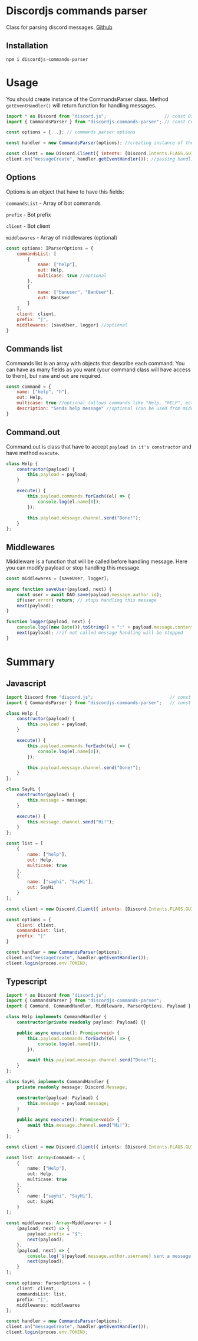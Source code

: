 # Discordjs commands parser

Class for parsing discord messages. [Github](https://github.com/DEsimas/discordjs-commands-parser)

## Installation

`npm i discordjs-commands-parser`

# Usage

You should create instance of the CommandsParser class. Method `getEventHandler()` will return function for handling messages.

```  javascript
import * as Discord from "discord.js";                      // const Discord = require("discord.js");
import { CommandsParser } from "discordjs-commands-parser"; // const CommandsParser = require("discordjs-commands-parser").CommandsParser;

const options = {...}; // commands parser options

const handler = new CommandsParser(options); //creating instance of the CommandsHandler class

const client = new Discord.Client({ intents: [Discord.Intents.FLAGS.GUILDS, Discord.Intents.FLAGS.GUILD_MESSAGES] });
client.on("messageCreate", handler.getEventHandler()); //passing handling function
```
## Options

Options is an object that have to have this fields:

`commandsList` - Array of bot commands

`prefix` - Bot prefix

`client` - Bot client

`middlewares` - Array of middlewares (optional)

``` javascript
const options: IParserOptions = {
    commandsList: [
        {
            name: ["help"],
            out: Help,
            multicase: true //optional
        },
        {
            name: ["banuser", "BanUser"],
            out: BanUser
        }
    ],
    client: client,
    prefix: "|",
    middlewares: [saveUser, logger] //optional
}
```

## Commands list

Commands list is an array with objects that describe each command. You can have as many fields as you want (your command class will have access to them), but `name` and `out` are required. 
```javascript
const command = {
    name: ["help", "h"],
    out: Help,
    multicase: true //optional (allows commands like "Help, "hELP", ect.)
    description: "Sends help message" //optional (can be used from middlewares or command handlers)
}
```

## Command.out

Command.out is class that have to accept `payload in it's constructor` and have method `execute`.

```javascript
class Help {
    constructor(payload) {
        this.payload = payload;
    }

    execute() {
        this.payload.commands.forEach((el) => {
            console.log(el.name[0]);
        });

        this.payload.message.channel.send("Done!");
    }
};
```

## Middlewares

Middleware is a function that will be called before handling message. Here you can modify payload or stop handling this message.

```javascript
const middlewares = [saveUser, logger];

async function saveUser(payload, next) {
    const user = await DAO.save(payload.message.author.id);
    if(user.error) return; // stops handling this message
    next(payload);
}

function logger(payload, next) {
    console.log((new Date()).toString() + ":" + payload.message.content);
    next(payload); //if not called message handling will be stopped
}
```

# Summary

## Javascript

``` javascript
import Discord from "discord.js";                             // const Discord = require("discord.js");
import { CommandsParser } from "discordjs-commands-parser";   // const CommandsParser = require("discordjs-commands-parser").CommandsParser;

class Help {
    constructor(payload) {
        this.payload = payload;
    }

    execute() {
        this.payload.commands.forEach((el) => {
            console.log(el.name[0]);
        });

        this.payload.message.channel.send("Done!");
    }
};

class SayHi {
    constructor(payload) {
        this.message = message;
    }

    execute() {
        this.message.channel.send("Hi!");
    }
};

const list = [
    {
        name: ["help"],
        out: Help,
        multicase: true
    },
    {
        name: ["sayhi", "SayHi"],
        out: SayHi
    }
];

const client = new Discord.Client({ intents: [Discord.Intents.FLAGS.GUILDS, Discord.Intents.FLAGS.GUILD_MESSAGES] });

const options = {
    client: client,
    commandsList: list,
    prefix: "|"
}

const handler = new CommandsParser(options);
client.on("messageCreate", handler.getEventHandler());
client.login(proces.env.TOKEN);
```

## Typescript

``` typescript
import * as Discord from "discord.js";
import { CommandsParser } from "discordjs-commands-parser";
import { Command, CommandHandler, Middleware, ParserOptions, Payload } from "discordjs-commands-parser/dist/types";

class Help implements CommandHandler {
    constructor(private readonly payload: Payload) {}

    public async execute(): Promise<void> {
        this.payload.commands.forEach((el) => {
            console.log(el.name[0]);
        });

        await this.payload.message.channel.send("Done!");
    }
};

class SayHi implements CommandHandler {
    private readonly message: Discord.Message;

    constructor(payload: Payload) {
        this.message = payload.message;
    }
    
    public async execute(): Promise<void> {
        await this.message.channel.send("Hi!");
    }
};

const client = new Discord.Client({ intents: [Discord.Intents.FLAGS.GUILDS, Discord.Intents.FLAGS.GUILD_MESSAGES] });

const list: Array<Command> = [
    {
        name: ["Help"],
        out: Help,
        multicase: true
    },
    {
        name: ["sayhi", "SayHi"],
        out: SayHi
    }
];

const middlewares: Array<Middleware> = [
    (payload, next) => {
        payload.prefix = "$";
        next(payload);
    },
    (payload, next) => {
        console.log(`${payload.message.author.username} sent a message`);
        next(payload);
    }
];

const options: ParserOptions = {
    client: client,
    commandsList: list,
    prefix: "|",
    middlewares: middlewares
};

const handler = new CommandsParser(options);
client.on("messageCreate", handler.getEventHandler());
client.login(proces.env.TOKEN);
```